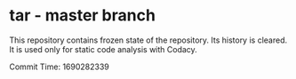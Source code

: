 # tar - master branch

This repository contains frozen state of the repository.
Its history is cleared. It is used only for static code
analysis with Codacy.

Commit Time: 1690282339